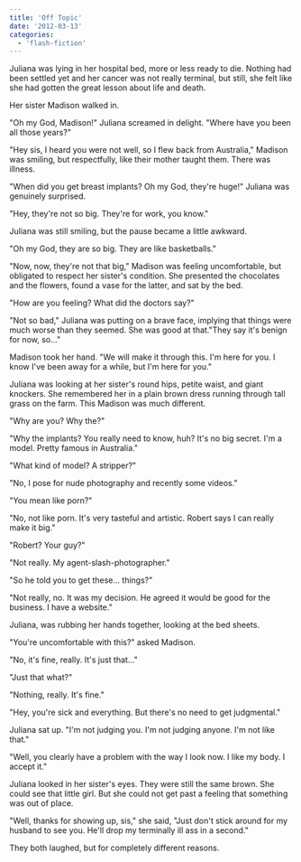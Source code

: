 ```yaml
---
title: 'Off Topic'
date: '2012-03-13'
categories:
  - 'flash-fiction'
---
```


Juliana was lying in her hospital bed, more or less ready to die. Nothing had
been settled yet and her cancer was not really terminal, but still, she felt
like she had gotten the great lesson about life and death.

<!-- truncate -->

Her sister Madison walked in.

"Oh my God, Madison!" Juliana screamed in delight. "Where have you been all
those years?"

"Hey sis, I heard you were not well, so I flew back from Australia," Madison was
smiling, but respectfully, like their mother taught them. There was illness.

"When did you get breast implants? Oh my God, they're huge!" Juliana was
genuinely surprised.

"Hey, they're not so big. They're for work, you know."

Juliana was still smiling, but the pause became a little awkward.

"Oh my God, they are so big. They are like basketballs."

"Now, now, they're not that big," Madison was feeling uncomfortable, but
obligated to respect her sister's condition. She presented the chocolates and
the flowers, found a vase for the latter, and sat by the bed.

"How are you feeling? What did the doctors say?"

"Not so bad," Juliana was putting on a brave face, implying that things were
much worse than they seemed. She was good at that."They say it's benign for now,
so..."

Madison took her hand. "We will make it through this. I'm here for you. I know
I've been away for a while, but I'm here for you."

Juliana was looking at her sister's round hips, petite waist, and giant
knockers. She remembered her in a plain brown dress running through tall grass
on the farm. This Madison was much different.

"Why are you? Why the?"

"Why the implants? You really need to know, huh? It's no big secret. I'm a
model. Pretty famous in Australia."

"What kind of model? A stripper?"

"No, I pose for nude photography and recently some videos."

"You mean like porn?"

"No, not like porn. It's very tasteful and artistic. Robert says I can really
make it big."

"Robert? Your guy?"

"Not really. My agent-slash-photographer."

"So he told you to get these... things?"

"Not really, no. It was my decision. He agreed it would be good for the
business. I have a website."

Juliana, was rubbing her hands together, looking at the bed sheets.

"You're uncomfortable with this?" asked Madison.

"No, it's fine, really. It's just that..."

"Just that what?"

"Nothing, really. It's fine."

"Hey, you're sick and everything. But there's no need to get judgmental."

Juliana sat up. "I'm not judging you. I'm not judging anyone. I'm not like
that."

"Well, you clearly have a problem with the way I look now. I like my body. I
accept it."

Juliana looked in her sister's eyes. They were still the same brown. She could
see that little girl. But she could not get past a feeling that something was
out of place.

"Well, thanks for showing up, sis," she said, "Just don't stick around for my
husband to see you. He'll drop my terminally ill ass in a second."

They both laughed, but for completely different reasons.
